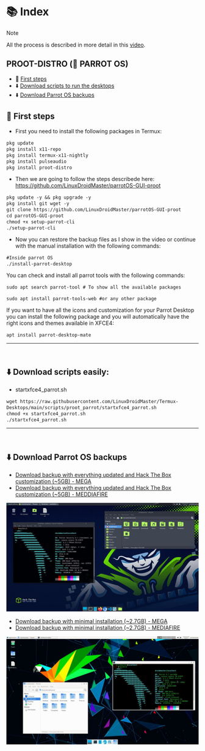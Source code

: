 # 📚 Index

> [!NOTE]  
> All the process is described in more detail in this [video](https://www.youtube.com/watch?v=sB0O1UMuuoA).

## PROOT-DISTRO (🦜 PARROT OS)
* 🏁 [First steps](#first-steps-parrot-proot)
* ⬇️ [Download scripts to run the desktops](#easy-download-parrot-proot)
* ⬇️ [Download Parrot OS backups](#download-parrot-backups)

## 🏁 First steps <a name=first-steps-parrot-proot></a>

* First you need to install the following packages in Termux: 
```
pkg update
pkg install x11-repo
pkg install termux-x11-nightly
pkg install pulseaudio
pkg install proot-distro
```

* Then we are going to follow the steps describede here: https://github.com/LinuxDroidMaster/parrotOS-GUI-proot

```
pkg update -y && pkg upgrade -y
pkg install git wget -y
git clone https://github.com/LinuxDroidMaster/parrotOS-GUI-proot
cd parrotOS-GUI-proot
chmod +x setup-parrot-cli
./setup-parrot-cli
```

* Now you can restore the backup files as I show in the video or continue with the manual installation with the following commands: 
```
#Inside parrot OS
./install-parrot-desktop
```

You can check and install all parrot tools with the following commands: 
```
sudo apt search parrot-tool # To show all the available packages
```
```
sudo apt install parrot-tools-web #or any other package
```

If you want to have all the icons and customization for your Parrot Desktop you can install the following package and you will automatically have the right icons and themes available in XFCE4: 
```
apt install parrot-desktop-mate
```

---  
<br>

## ⬇️ Download scripts easily: <a name=easy-download-parrot-proot></a> 

* startxfce4_parrot.sh
```
wget https://raw.githubusercontent.com/LinuxDroidMaster/Termux-Desktops/main/scripts/proot_parrot/startxfce4_parrot.sh
chmod +x startxfce4_parrot.sh
./startxfce4_parrot.sh
```


---  
<br>

## ⬇️ Download Parrot OS backups <a name=download-parrot-backups></a> 

* [Download backup with everything updated and Hack The Box customization (~5GB) - MEGA](https://mega.nz/file/1al3RQxa#1jbHkQQXx4h00eDAkzyTz3eHZgHYQ_qZzow570JCpk8)
* [Download backup with everything updated and Hack The Box customization (~5GB) - MEDDIAFIRE](https://www.mediafire.com/file/biiqgwf43jaj4xr/ParrotBackup_HTBcustom/file)

<img src="/Documentation/images/parrot_htb_backup.jpg"/>

* [Download backup with minimal installation (~2.7GB) - MEGA](https://mega.nz/file/xHVn1ARY#Zhz3lRGa_SSFF_XOLgiGZdyKdesQeGTt_m2sG1A71UI)
* [Download backup with minimal installation (~2.7GB) - MEDIAFIRE](https://www.mediafire.com/file/sogyf9b6uhf4w8e/ParrotBackupXFCE4_nocustomization/file)

<img src="/Documentation/images/parrot_minimal_backup.jpg"/>
